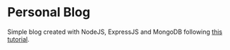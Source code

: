 # Personal Blog
Simple blog created with NodeJS, ExpressJS and MongoDB following [this tutorial](https://shorturl.at/YCJJM).
